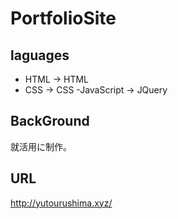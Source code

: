 # PortfolioSite

## laguages
- HTML -> HTML
- CSS -> CSS
-JavaScript -> JQuery

## BackGround
就活用に制作。

## URL
http://yutourushima.xyz/
